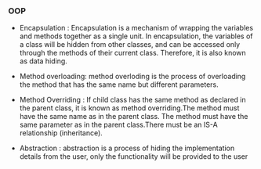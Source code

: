 ### OOP

-  Encapsulation : Encapsulation is a mechanism of wrapping the variables and methods together as a single unit. In encapsulation, the variables of a class will be hidden from other classes, and can be accessed only through the methods of their current class. Therefore, it is also known as data hiding.

- Method overloading: method overloding is the process of overloading the method that has the same name but different parameters.

- Method Overriding : If child class has the same method as declared in the parent class, it is known as method overriding.The method must have the same name as in the parent class. The method must have the same parameter as in the parent class.There must be an IS-A relationship (inheritance).

- Abstraction : abstraction is a process of hiding the implementation details from the user, only the functionality will be provided to the user

